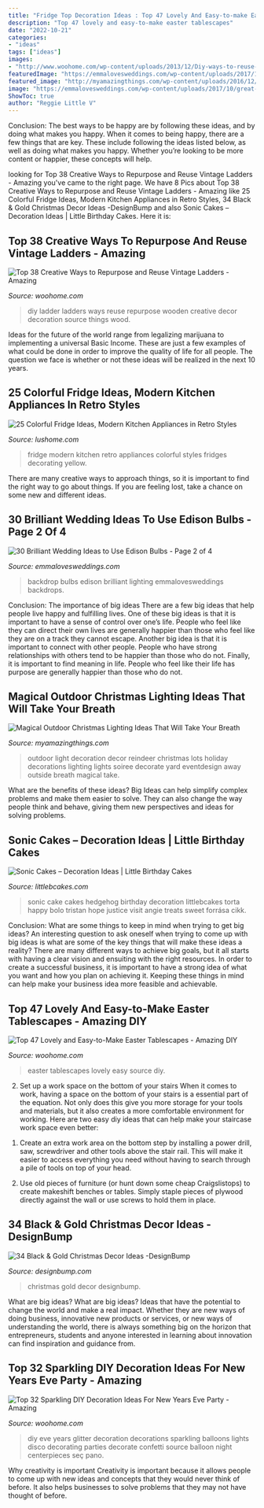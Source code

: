 ```yaml
---
title: "Fridge Top Decoration Ideas : Top 47 Lovely And Easy-to-make Easter Tablescapes"
description: "Top 47 lovely and easy-to-make easter tablescapes"
date: "2022-10-21"
categories:
- "ideas"
tags: ["ideas"]
images:
- "http://www.woohome.com/wp-content/uploads/2013/12/Diy-ways-to-reuse-an-old-ladder-29.jpg"
featuredImage: "https://emmalovesweddings.com/wp-content/uploads/2017/10/great-lighting-wedding-backdrop-ideas.jpg"
featured_image: "http://myamazingthings.com/wp-content/uploads/2016/12/reindeer.jpg"
image: "https://emmalovesweddings.com/wp-content/uploads/2017/10/great-lighting-wedding-backdrop-ideas.jpg"
ShowToc: true
author: "Reggie Little V"
---
```



Conclusion: The best ways to be happy are by following these ideas, and by doing what makes you happy.
When it comes to being happy, there are a few things that are key. These include following the ideas listed below, as well as doing what makes you happy. Whether you’re looking to be more content or happier, these concepts will help.

	

		
looking for Top 38 Creative Ways to Repurpose and Reuse Vintage Ladders - Amazing you've came to the right page. We have 8 Pics about Top 38 Creative Ways to Repurpose and Reuse Vintage Ladders - Amazing like 25 Colorful Fridge Ideas, Modern Kitchen Appliances in Retro Styles, 34 Black &amp; Gold Christmas Decor Ideas -DesignBump and also Sonic Cakes – Decoration Ideas | Little Birthday Cakes. Here it is:
		
    
## Top 38 Creative Ways To Repurpose And Reuse Vintage Ladders - Amazing

<img loading=lazy src="http://www.woohome.com/wp-content/uploads/2013/12/Diy-ways-to-reuse-an-old-ladder-29.jpg" onerror="this.onerror=null;this.src='https://tse4.mm.bing.net/th?id=OIP.R-OkMyO18Zikqe1CRxMSXAHaLM&amp;pid=15.1';" alt="Top 38 Creative Ways to Repurpose and Reuse Vintage Ladders - Amazing">

_Source: woohome.com_

>diy ladder ladders ways reuse repurpose wooden creative decor decoration source things wood. 

	

Ideas for the future of the world range from legalizing marijuana to implementing a universal Basic Income. These are just a few examples of what could be done in order to improve the quality of life for all people. The question we face is whether or not these ideas will be realized in the next 10 years.

    
## 25 Colorful Fridge Ideas, Modern Kitchen Appliances In Retro Styles

<img loading=lazy src="https://www.lushome.com/wp-content/uploads/2014/08/fridge-decorating-modern-kitchen-appliances-14.jpg" onerror="this.onerror=null;this.src='https://tse2.mm.bing.net/th?id=OIP.vQvqiBOV8w2VS0dNaSQTfgAAAA&amp;pid=15.1';" alt="25 Colorful Fridge Ideas, Modern Kitchen Appliances in Retro Styles">

_Source: lushome.com_

>fridge modern kitchen retro appliances colorful styles fridges decorating yellow. 

	

There are many creative ways to approach things, so it is important to find the right way to go about things. If you are feeling lost, take a chance on some new and different ideas.

    
## 30 Brilliant Wedding Ideas To Use Edison Bulbs - Page 2 Of 4

<img loading=lazy src="https://emmalovesweddings.com/wp-content/uploads/2017/10/great-lighting-wedding-backdrop-ideas.jpg" onerror="this.onerror=null;this.src='https://tse2.mm.bing.net/th?id=OIP.6nrK-yb1YChJN3wHAzDg4AHaLH&amp;pid=15.1';" alt="30 Brilliant Wedding Ideas to Use Edison Bulbs - Page 2 of 4">

_Source: emmalovesweddings.com_

>backdrop bulbs edison brilliant lighting emmalovesweddings backdrops. 

	

Conclusion: The importance of big ideas
There are a few big ideas that help people live happy and fulfilling lives. One of these big ideas is that it is important to have a sense of control over one’s life. People who feel like they can direct their own lives are generally happier than those who feel like they are on a track they cannot escape. Another big idea is that it is important to connect with other people. People who have strong relationships with others tend to be happier than those who do not. Finally, it is important to find meaning in life. People who feel like their life has purpose are generally happier than those who do not.

    
## Magical Outdoor Christmas Lighting Ideas That Will Take Your Breath

<img loading=lazy src="http://myamazingthings.com/wp-content/uploads/2016/12/reindeer.jpg" onerror="this.onerror=null;this.src='https://tse1.mm.bing.net/th?id=OIP.-G462sMY9w6CN3FYhEuKBAHaKu&amp;pid=15.1';" alt="Magical Outdoor Christmas Lighting Ideas That Will Take Your Breath">

_Source: myamazingthings.com_

>outdoor light decoration decor reindeer christmas lots holiday decorations lighting lights soiree decorate yard eventdesign away outside breath magical take. 

	

What are the benefits of these ideas?
Big Ideas can help simplify complex problems and make them easier to solve. They can also change the way people think and behave, giving them new perspectives and ideas for solving problems.

    
## Sonic Cakes – Decoration Ideas | Little Birthday Cakes

<img loading=lazy src="http://www.littlebcakes.com/wp-content/uploads/2014/05/Sonic-Cakes-768x1024.jpg" onerror="this.onerror=null;this.src='https://tse2.mm.bing.net/th?id=OIP.MyqhpkHc9yEPz6Bus1-PPAHaJ4&amp;pid=15.1';" alt="Sonic Cakes – Decoration Ideas | Little Birthday Cakes">

_Source: littlebcakes.com_

>sonic cake cakes hedgehog birthday decoration littlebcakes torta happy bolo tristan hope justice visit angie treats sweet forrása cikk. 

	

Conclusion: What are some things to keep in mind when trying to get big ideas?
An interesting question to ask oneself when trying to come up with big ideas is what are some of the key things that will make these ideas a reality? There are many different ways to achieve big goals, but it all starts with having a clear vision and ensuiting with the right resources. In order to create a successful business, it is important to have a strong idea of what you want and how you plan on achieving it. Keeping these things in mind can help make your business idea more feasible and achievable.

    
## Top 47 Lovely And Easy-to-Make Easter Tablescapes - Amazing DIY

<img loading=lazy src="http://www.woohome.com/wp-content/uploads/2016/02/tablescapes-for-easter-11.jpg" onerror="this.onerror=null;this.src='https://tse2.mm.bing.net/th?id=OIP.7BpblURVba4riPhrB2Z-2wHaJ4&amp;pid=15.1';" alt="Top 47 Lovely and Easy-to-Make Easter Tablescapes - Amazing DIY">

_Source: woohome.com_

>easter tablescapes lovely easy source diy. 

	

2) Set up a work space on the bottom of your stairs
When it comes to work, having a space on the bottom of your stairs is a essential part of the equation. Not only does this give you more storage for your tools and materials, but it also creates a more comfortable environment for working. Here are two easy diy ideas that can help make your staircase work space even better:
1. Create an extra work area on the bottom step by installing a power drill, saw, screwdriver and other tools above the stair rail. This will make it easier to access everything you need without having to search through a pile of tools on top of your head.

2. Use old pieces of furniture (or hunt down some cheap Craigslistops) to create makeshift benches or tables. Simply staple pieces of plywood directly against the wall or use screws to hold them in place.

    
## 34 Black &amp; Gold Christmas Decor Ideas -DesignBump

<img loading=lazy src="https://cdn.designbump.com/wp-content/uploads/2015/12/Glittering-Black-And-Gold-Christmas-Decor-ideas-22.jpg" onerror="this.onerror=null;this.src='https://tse3.mm.bing.net/th?id=OIP.8m_tv86hvkh8oDHRbTftaAHaK7&amp;pid=15.1';" alt="34 Black &amp; Gold Christmas Decor Ideas -DesignBump">

_Source: designbump.com_

>christmas gold decor designbump. 

	

What are big ideas?
What are big ideas? Ideas that have the potential to change the world and make a real impact. Whether they are new ways of doing business, innovative new products or services, or new ways of understanding the world, there is always something big on the horizon that entrepreneurs, students and anyone interested in learning about innovation can find inspiration and guidance from.

    
## Top 32 Sparkling DIY Decoration Ideas For New Years Eve Party - Amazing

<img loading=lazy src="https://www.woohome.com/wp-content/uploads/2013/12/diy-new-year-eve-decorations-16-2.jpg" onerror="this.onerror=null;this.src='https://tse3.mm.bing.net/th?id=OIP.o598cfSnBrZRtR62dIQiIAHaRC&amp;pid=15.1';" alt="Top 32 Sparkling DIY Decoration Ideas For New Years Eve Party - Amazing">

_Source: woohome.com_

>diy eve years glitter decoration decorations sparkling balloons lights disco decorating parties decorate confetti source balloon night centerpieces seç pano. 

	

Why creativity is important
Creativity is important because it allows people to come up with new ideas and concepts that they would never think of before. It also helps businesses to solve problems that they may not have thought of before.

